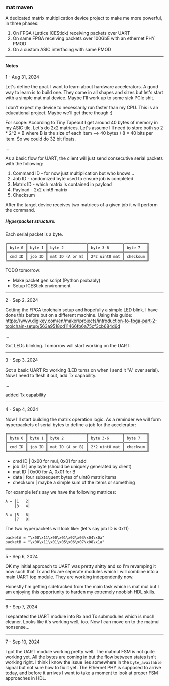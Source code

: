 ### mat maven

A dedicated matrix multiplication device project to make me more powerful, in three phases:

1. On FPGA (Lattice ICEStick) receiving packets over UART
2. On same FPGA receiving packets over 100GbE with an ethernet PHY PMOD 
3. On a custom ASIC interfacing with same PMOD

---

#### Notes

1 - Aug 31, 2024

Let's define the goal. I want to learn about hardware accelerators. A good way to learn is to build one. They come in all shapes and sizes but let's start with a simple mat mul device. Maybe I'll work up to some sick PCIe shit.

I don't expect my device to necessarily run faster than my CPU. This is an educational project. Maybe we'll get there though :)

For scope: According to Tiny Tapeout I get around 40 bytes of memory in my ASIC tile. Let's do 2x2 matrices. Let's assume I'll need to store both so 2 * 2^2 * B where B is the size of each item --> 40 bytes / 8 = 40 bits per item. So we could do 32 bit floats.

...

As a basic flow for UART, the client will just send consecutive serial packets with the following:
1. Command ID - for now just multiplication but who knows...
2. Job ID - randomized byte used to ensure job is completed
3. Matrix ID - which matrix is contained in payload
4. Payload - 2x2 uint8 matrix
5. Checksum

After the target device receives two matrices of a given job it will perform the command.

##### Hyperpacket structure:

Each serial packet is a byte.

```
╔════════╦════════╦═════════════════╦═══════════════╦══════════╗
║ byte 0 ║ byte 1 ║ byte 2          ║ byte 3-6      ║ byte 7   ║
╠════════╬════════╬═════════════════╬═══════════════╬══════════╣
║ cmd ID ║ job ID ║ mat ID (A or B) ║ 2*2 uint8 mat ║ checksum ║
╚════════╩════════╩═════════════════╩═══════════════╩══════════╝
```

TODO tomorrow:
- Make packet gen script (Python probably)
- Setup ICEStick environment

---

2 - Sep 2, 2024

Getting the FPGA toolchain setup and hopefully a simple LED blink. I have done this before but on a different machine. Using this guide: https://www.digikey.com/en/maker/projects/introduction-to-fpga-part-2-toolchain-setup/563a9518cd11466fb6a75cf3cb684d6d

...

Got LEDs blinking. Tomorrow will start working on the UART.

---

3 - Sep 3, 2024

Got a basic UART Rx working (LED turns on when I send it "A" over serial). Now I need to flesh it out, add Tx capability.

...

added Tx capability

---

4 - Sep 4, 2024

Now I'll start building the matrix operation logic.
As a reminder we will form hyperpackets of serial bytes to define a job for the accelerator:

```
╔════════╦════════╦═════════════════╦═══════════════╦══════════╗
║ byte 0 ║ byte 1 ║ byte 2          ║ byte 3-6      ║ byte 7   ║
╠════════╬════════╬═════════════════╬═══════════════╬══════════╣
║ cmd ID ║ job ID ║ mat ID (A or B) ║ 2*2 uint8 mat ║ checksum ║
╚════════╩════════╩═════════════════╩═══════════════╩══════════╝
```

- cmd ID    |   0x00 for mul, 0x01 for add
- job ID    |   any byte (should be uniquely generated by client)
- mat ID    |   0x00 for A, 0x01 for B
- data      |   four subsequent bytes of uint8 matrix items
- checksum  |   maybe a simple sum of the items or something

For example let's say we have the following matrices:

```
A = |1   2|
    |3   4|

B = |5   6|
    |7   8|
```

The two hyperpackets will look like: (let's say job ID is 0x11)

```
packetA = "\x00\x11\x00\x01\x02\x03\x04\x0a"
packetB = "\x00\x11\x01\x05\x06\x07\x08\x1a"
```

---

5 - Sep 6, 2024

OK my initial approach to UART was pretty shitty and so I'm revamping it now such that Tx and Rx are seperate modules which I will combine into a main UART top module. They are working independently now.

Honestly I'm getting sidetracked from the main task which is mat mul but I am enjoying this opportunity to harden my extremely noobish HDL skills.

---

6 - Sep 7, 2024

I separated the UART module into Rx and Tx submodules which is much cleaner. Looks like it's working well, too. Now I can move on to the matmul nonsense...

---

7 - Sep 10, 2024

I got the UART module working pretty well. The matmul FSM is not quite working yet. All the bytes are coming in but the flow between states isn't working right. I think I know the issue lies somewhere in the `byte_available` signal but not sure how to fix it yet. 
The Ethernet PHY is supposed to arrive today, and before it arrives I want to take a moment to look at proper FSM approaches in HDL.


